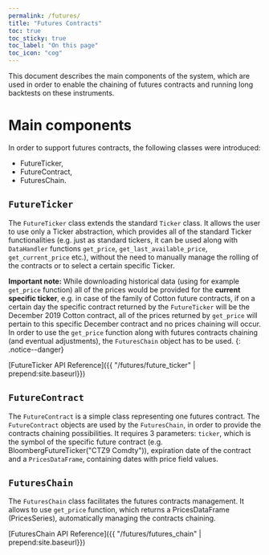 ```yaml
---
permalink: /futures/
title: "Futures Contracts"
toc: true
toc_sticky: true
toc_label: "On this page"
toc_icon: "cog"
---
```


This document describes the main components of the system, which are used in order to enable the chaining of futures contracts and running long backtests on these instruments.

# Main components

In order to support futures contracts, the following classes were introduced:
* FutureTicker,
* FutureContract,
* FuturesChain.

## `FutureTicker`

The `FutureTicker` class extends the standard `Ticker` class. It allows the user to use only a Ticker abstraction, which provides all of the standard Ticker functionalities (e.g.
just as standard tickers, it can be used along with `DataHandler` functions `get_price`, `get_last_available_price`, `get_current_price` etc.), without the need to manually manage
the rolling of the contracts or to select a certain specific Ticker.

**Important note:** While downloading historical data (using for example `get_price` function) all of the prices would be provided for the **current specific ticker**, e.g. in case
of the family of Cotton future contracts, if on a certain day the specific contract returned by the `FutureTicker` will be the
December 2019 Cotton contract, all of the prices returned by `get_price` will pertain to this specific December contract and no prices chaining will occur. In order to use the `get_price`
function along with futures contracts chaining (and eventual adjustments), the `FuturesChain` object has to be used.
{: .notice--danger}

[FutureTicker API Reference]({{ "/futures/future_ticker" | prepend:site.baseurl}})

## `FutureContract`

The `FutureContract` is a simple class representing one futures contract. The `FutureContract` objects are used by the `FuturesChain`, in order to provide the contracts chaining possibilities.
It requires 3 parameters: `ticker`, which is the symbol of the specific future contract (e.g. BloombergFutureTicker("CTZ9 Comdty")), expiration date of the contract and a `PricesDataFrame`, containing dates with price field values.

## `FuturesChain`

The `FuturesChain` class facilitates the futures contracts management. It allows to use `get_price` function, which returns a PricesDataFrame (PricesSeries), automatically managing the contracts chaining.

[FuturesChain API Reference]({{ "/futures/futures_chain" | prepend:site.baseurl}})
